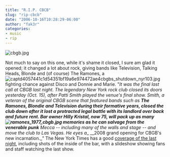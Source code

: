 ```yaml
---
title: "R.I.P. CBCB"
slug: "rip-cbcb"
date: "2006-10-16T10:28:29-06:00"
author: "fak3r"
categories:
- music
- rip
---
```


![cbgb.jpg](http://fak3r.com/wp-content/uploads/2006/10/cbgb.jpg)




Not much to say on this one, while it's shame it closed, I sure am glad it opened; it changed a lot about rock, giving bands like Television, Talking Heads, Blonde and (of course) The Ramones, a ![captd4057441c1d54351bf19a6e974472ae4cbgbs_shutdown_nyr103.jpg](http://fak3r.com/wp-content/uploads/2006/10/captd4057441c1d54351bf19a6e974472ae4cbgbs_shutdown_nyr103.jpg)fighting chance against Disco and Donnie and Marie. "_It was the final last call at CBGB last night. The legendary New York rock club closed its doors yesterday (Oct. 15), after Patti Smith played the venue's final show. Smith, a veteran of the original CBGB scene that featured bands such as __The Ramones, Blondie and Television during their formative years, closed the __club down after it lost a protracted legal battle with its landlord over back and future rent. Bar owner Hilly Kristal, now 75, will pack up as many_![ramones_1977_cbgb.jpg](http://fak3r.com/wp-content/uploads/2006/10/ramones_1977_cbgb.jpg)_ memories as he can salvage from the venerable punk__ Mecca -- including many of the walls and stage -- and move the club to Las Vegas. He eyes a__ __2008 grand opening for CBGB's new incarnation._"  The New York Times has a good [coverage of the last night](http://www.nytimes.com/2006/10/16/arts/music/16cnd-cbgbnotebook.html?_r=1&ei=5094&en=5774c0b5de8bbecb&hp=&ex=1160971200&adxnnl=1&partner=homepage&adxnnlx=1161011574-4vvazfqu8LRWUeMWF80J9g&oref=slogin), including shots of the inside of the bar, with a slideshow showing fans and staff watching the last show.

